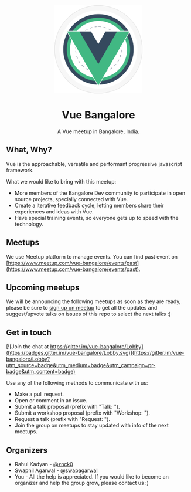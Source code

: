 <div align="center" style="text-align: center">
  <img src="/logo.png" width="240" />
  <h1>Vue Bangalore</h1>
  <p>A Vue meetup in Bangalore, India.</p>
</div>

## What, Why?

Vue is the approachable, versatile and performant progressive javascript framework.

What we would like to bring with this meetup:

  - More members of the Bangalore Dev community to participate in open source projects, specially connected with Vue.
  - Create a iterative feedback cycle, letting members share their experiences and ideas with Vue.
  - Have special training events, so everyone gets up to speed with the technology.

## Meetups

We use Meetup platform to manage events. You can find past event on [https://www.meetup.com/vue-bangalore/events/past](https://www.meetup.com/vue-bangalore/events/past).

## Upcoming meetups

We will be announcing the following meetups as soon as they are ready, please be sure to [sign up on meetup](https://www.meetup.com/vue-bangalore/) to get all the updates and suggest/upvote talks on issues of this repo to select the next talks :)

## Get in touch

[![Join the chat at https://gitter.im/vue-bangalore/Lobby](https://badges.gitter.im/vue-bangalore/Lobby.svg)](https://gitter.im/vue-bangalore/Lobby?utm_source=badge&utm_medium=badge&utm_campaign=pr-badge&utm_content=badge)

Use any of the following methods to communicate with us:

  - Make a pull request.
  - Open or comment in an issue.
  - Submit a talk proposal (prefix with "Talk: ").
  - Submit a workshop proposal (prefix with "Workshop: ").
  - Request a talk (prefix with "Request: ").
  - Join the group on meetups to stay updated with info of the next meetups.

## Organizers

  - Rahul Kadyan - [@znck0](https://github.com/znck)
  - Swapnil Agarwal - [@swapagarwal](https://github.com/swapagarwal)
  - You - All the help is appreciated. If you would like to become an organizer and help the group grow, please contact us :) 

